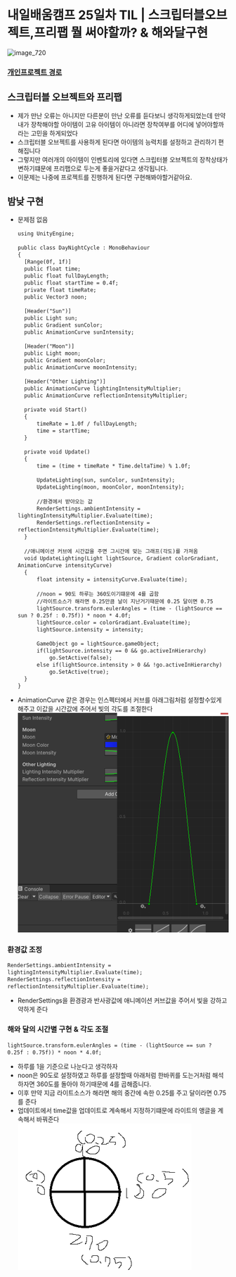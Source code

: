 # 내일배움캠프 25일차 TIL |  스크립터블오브젝트,프리팹 뭘 써야할까? & 해와달구현

![image_720](https://github.com/KimMaYa1/NBC/assets/141565207/e84deae9-27a9-4728-a617-7bc512f9d10b)

### [개인프로젝트 경로](https://github.com/KimMaYa1/SpartaProject)

## 스크립터블 오브젝트와 프리팹

- 제가 만난 오류는 아니지만 다른분이 만난 오류를 듣다보니 생각하게되었는데 만약 내가 장착해야할 아이템이 고유 아이템이 아니라면 장착여부를 어디에 넣어야할까 라는 고민을 하게되었다
- 스크립터블 오브젝트를 사용하게 된다면 아이템의 능력치를 설정하고 관리하기 편해집니다
- 그렇지만 여러개의 아이템이 인벤토리에 있다면 스크립터블 오브젝트의 장착상태가 변하기떄문에 프리팹으로 두는게 좋을거같다고 생각됩니다.
- 이문제는 나중에 프로젝트를 진행하게 된다면 구현해봐야할거같아요.

## 밤낮 구현

- 문제점 없음

  ```
  using UnityEngine;

  public class DayNightCycle : MonoBehaviour
  {
    [Range(0f, 1f)]
    public float time;
    public float fullDayLength;
    public float startTime = 0.4f;
    private float timeRate;
    public Vector3 noon;

    [Header("Sun")]
    public Light sun;
    public Gradient sunColor;
    public AnimationCurve sunIntensity;

    [Header("Moon")]
    public Light moon;
    public Gradient moonColor;
    public AnimationCurve moonIntensity;

    [Header("Other Lighting")]
    public AnimationCurve lightingIntensityMultiplier;
    public AnimationCurve reflectionIntensityMultiplier;

    private void Start()
    {
        timeRate = 1.0f / fullDayLength;
        time = startTime;
    }

    private void Update()
    {
        time = (time + timeRate * Time.deltaTime) % 1.0f;

        UpdateLighting(sun, sunColor, sunIntensity);
        UpdateLighting(moon, moonColor, moonIntensity);

        //환경에서 받아오는 값
        RenderSettings.ambientIntensity = lightingIntensityMultiplier.Evaluate(time);
        RenderSettings.reflectionIntensity = reflectionIntensityMultiplier.Evaluate(time);
    }

    //애니메이션 커브에 시간값을 주면 그시간에 맞는 그래프(각도)를 가져옴
    void UpdateLighting(Light lightSource, Gradient colorGradiant, AnimationCurve intensityCurve)
    {
        float intensity = intensityCurve.Evaluate(time);

        //noon = 90도 하루는 360도이기떄문에 4를 곱함
        //라이트소스가 해라면 0.25만큼 날이 지난거기때문에 0.25 달이면 0.75
        lightSource.transform.eulerAngles = (time - (lightSource == sun ? 0.25f : 0.75f)) * noon * 4.0f;
        lightSource.color = colorGradiant.Evaluate(time);
        lightSource.intensity = intensity;

        GameObject go = lightSource.gameObject;
        if(lightSource.intensity == 0 && go.activeInHierarchy)
            go.SetActive(false);
        else if(lightSource.intensity > 0 && !go.activeInHierarchy)
            go.SetActive(true);
    }
  }
  ```

- AnimationCurve 같은 경우는 인스펙터에서 커브를 아래그림처럼 설정할수있게 해주고 이값을 시간값에 주어서 빛의 각도를 조절한다
![Alt text](image.png)


### 환경값 조정

  ```
  RenderSettings.ambientIntensity = lightingIntensityMultiplier.Evaluate(time);
  RenderSettings.reflectionIntensity = reflectionIntensityMultiplier.Evaluate(time);
  ```
- RenderSettings을 환경광과 반사광값에 애니메이션 커브값을 주어서 빛을 강하고 약하게 준다

### 해와 달의 시간별 구현 & 각도 조절

  ```
  lightSource.transform.eulerAngles = (time - (lightSource == sun ? 0.25f : 0.75f)) * noon * 4.0f;
  ```
- 하루를 1을 기준으로 나눈다고 생각하자
- noon은 90도로 설정하였고 하루를 설정할때 아래처럼 한바퀴를 도는거처럼 해석하자면 360도를 돌아야 하기때문에 4를 곱해줍니다.
- 이후 만약 지금 라이트소스가 해라면 해의 중간에 속한 0.25를 주고 달이라면 0.75를 준다
- 업데이트에서 time값을 업데이트로 계속해서 지정하기떄문에 라이트의 앵글을 계속해서 바꿔준다
![Alt text](image-1.png)